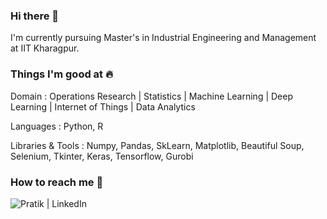 ### Hi there 👋

I'm currently pursuing Master's in Industrial Engineering and Management at IIT Kharagpur.

### Things I'm good at 🔥

Domain : Operations Research | Statistics | Machine Learning | Deep Learning | Internet of Things | Data Analytics

Languages : Python, R

Libraries & Tools : Numpy, Pandas, SkLearn, Matplotlib, Beautiful Soup, Selenium, Tkinter, Keras, Tensorflow, Gurobi

### How to reach me 📱
<a href="https://www.linkedin.com/in/pratik-akbari/"><img align="left" src="https://camo.githubusercontent.com/7b192dd5706fb493cac4efdb837b8649e6f24188f962c65510c5ab1dcba915cd/68747470733a2f2f696d672e69636f6e73382e636f6d2f646f6f646c652f36342f3030303030302f6c696e6b6564696e2d636972636c65642e706e67" alt="Pratik | LinkedIn"/></a>


<!--
**PratikPatel372/PratikPatel372** is a ✨ _special_ ✨ repository because its `README.md` (this file) appears on your GitHub profile.

Here are some ideas to get you started:

- 🔭 I’m currently working on ...
- 🌱 I’m currently learning ...
- 👯 I’m looking to collaborate on ...
- 🤔 I’m looking for help with ...
- 💬 Ask me about ...
- 📫 How to reach me: ...
- 😄 Pronouns: ...
- ⚡ Fun fact: ...
-->
